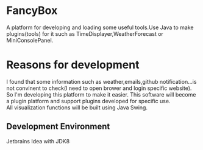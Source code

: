 # FancyBox
A platform for developing and loading some useful tools.Use Java to make plugins(tools) for it such as TimeDisplayer,WeatherForecast or MiniConsolePanel.

# Reasons for development
I found that some information such as weather,emails,github notification...is not convinent to check(I need to open brower and login specific website).  
So I'm developing this platform to make it easier.
This software will become a plugin platform and support plugins developed for specific use.  
All visualization functions will be built using Java Swing.  

## Development Environment
Jetbrains Idea with JDK8
